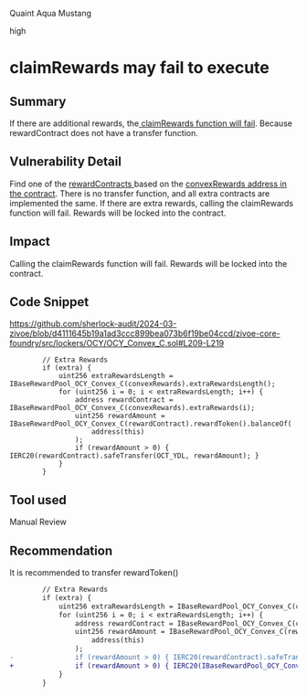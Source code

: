 Quaint Aqua Mustang

high

# claimRewards may fail to execute

## Summary
If there are additional rewards, the[ claimRewards function will fail](https://github.com/sherlock-audit/2024-03-zivoe/blob/d4111645b19a1ad3ccc899bea073b6f19be04ccd/zivoe-core-foundry/src/lockers/OCY/OCY_Convex_C.sol#L217). Because rewardContract does not have a transfer function.

## Vulnerability Detail
Find one of the [rewardContracts ](https://etherscan.io/address/0x6dF312B6367F53e4b7875738d32DE7925A72a1CF#code)based on the [convexRewards address in the contract](https://github.com/sherlock-audit/2024-03-zivoe/blob/d4111645b19a1ad3ccc899bea073b6f19be04ccd/zivoe-core-foundry/src/lockers/OCY/OCY_Convex_C.sol#L56). There is no transfer function, and all extra contracts are implemented the same. If there are extra rewards, calling the claimRewards function will fail. Rewards will be locked into the contract.

## Impact
Calling the claimRewards function will fail. Rewards will be locked into the contract.

## Code Snippet
https://github.com/sherlock-audit/2024-03-zivoe/blob/d4111645b19a1ad3ccc899bea073b6f19be04ccd/zivoe-core-foundry/src/lockers/OCY/OCY_Convex_C.sol#L209-L219
```solidity
        // Extra Rewards
        if (extra) {
            uint256 extraRewardsLength = IBaseRewardPool_OCY_Convex_C(convexRewards).extraRewardsLength();
            for (uint256 i = 0; i < extraRewardsLength; i++) {
                address rewardContract = IBaseRewardPool_OCY_Convex_C(convexRewards).extraRewards(i);
                uint256 rewardAmount = IBaseRewardPool_OCY_Convex_C(rewardContract).rewardToken().balanceOf(
                    address(this)
                );
                if (rewardAmount > 0) { IERC20(rewardContract).safeTransfer(OCT_YDL, rewardAmount); }
            }
        }
```

## Tool used

Manual Review

## Recommendation
It is recommended to transfer rewardToken()
```diff
        // Extra Rewards
        if (extra) {
            uint256 extraRewardsLength = IBaseRewardPool_OCY_Convex_C(convexRewards).extraRewardsLength();
            for (uint256 i = 0; i < extraRewardsLength; i++) {
                address rewardContract = IBaseRewardPool_OCY_Convex_C(convexRewards).extraRewards(i);
                uint256 rewardAmount = IBaseRewardPool_OCY_Convex_C(rewardContract).rewardToken().balanceOf(
                    address(this)
                );
-               if (rewardAmount > 0) { IERC20(rewardContract).safeTransfer(OCT_YDL, rewardAmount); }
+               if (rewardAmount > 0) { IERC20(IBaseRewardPool_OCY_Convex_C(rewardContract).rewardToken()).safeTransfer(OCT_YDL, rewardAmount); }
            }
        }
```